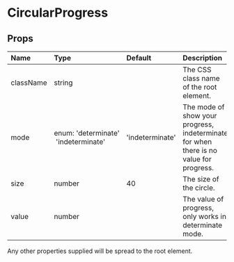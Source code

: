 CircularProgress
================



Props
-----

| Name | Type | Default | Description |
|:-----|:-----|:--------|:------------|
| className | string |  | The CSS class name of the root element. |
| mode | enum:&nbsp;'determinate'<br>&nbsp;'indeterminate'<br> | 'indeterminate' | The mode of show your progress, indeterminate for when there is no value for progress. |
| size | number | 40 | The size of the circle. |
| value | number |  | The value of progress, only works in determinate mode. |

Any other properties supplied will be spread to the root element.
